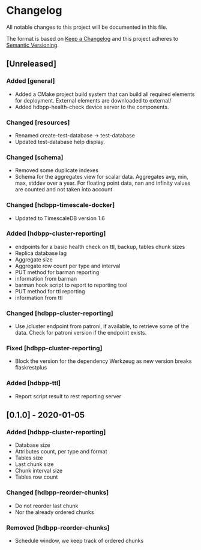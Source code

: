 # Changelog

All notable changes to this project will be documented in this file.

The format is based on [Keep a Changelog](http://keepachangelog.com/en/1.0.0/)
and this project adheres to [Semantic Versioning](http://semver.org/spec/v2.0.0.html).

## [Unreleased]

### Added [general]

 - Added a CMake project build system that can build all required elements for deployment. External elements are downloaded to external/
 - Added hdbpp-health-check device server to the components.

### Changed [resources]

 - Renamed create-test-database -> test-database
 - Updated test-database help display.

### Changed [schema]

 - Removed some duplicate indexes
 - Schema for the aggregates view for scalar data. Aggregates avg, min, max, stddev over a year. For floating point data, nan and infinity values are counted and not taken into account
 
### Changed [hdbpp-timescale-docker]

 - Updated to TimescaleDB version 1.6

### Added [hdbpp-cluster-reporting]

 - endpoints for a basic health check on ttl, backup, tables chunk sizes
 - Replica database lag
 - Aggregate size
 - Aggregate row count per type and interval
 - PUT method for barman reporting
 - information from barman
 - barman hook script to report to reporting tool
 - PUT method for ttl reporting
 - information from ttl

### Changed [hdbpp-cluster-reporting]

 - Use /cluster endpoint from patroni, if available, to retrieve some of the data. Check for patroni version if the endpoint exists.

### Fixed [hdbpp-cluster-reporting]

 - Block the version for the dependency Werkzeug as new version breaks flaskrestplus

### Added [hdbpp-ttl]
 - Report script result to rest reporting server

## [0.1.0] - 2020-01-05

### Added [hdbpp-cluster-reporting]

 - Database size
 - Attributes count, per type and format
 - Tables size
 - Last chunk size
 - Chunk interval size
 - Tables row count

### Changed [hdbpp-reorder-chunks]

 - Do not reorder last chunk
 - Nor the already ordered chunks 

### Removed [hdbpp-reorder-chunks]

 - Schedule window, we keep track of ordered chunks

